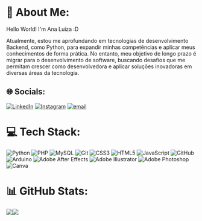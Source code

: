 # 💫 About Me:
Hello World! I'm Ana Luiza :D

Atualmente, estou me aprofundando em tecnologias de desenvolvimento Backend, como Python, para expandir minhas competências e aplicar meus conhecimentos de forma prática. No entanto, meu objetivo de longo prazo é migrar para o desenvolvimento de software, buscando desafios que me permitam crescer como desenvolvedora e aplicar soluções inovadoras em diversas áreas da tecnologia.


## 🌐 Socials:
[![LinkedIn](https://img.shields.io/badge/LinkedIn-%230077B5.svg?logo=linkedin&logoColor=white)](https://linkedin.com/in/ana-oliveira007) [![Instagram](https://img.shields.io/badge/Instagram-%23E4405F.svg?logo=Instagram&logoColor=white)](https://instagram.com/_analu07_) [![email](https://img.shields.io/badge/Email-D14836?logo=gmail&logoColor=white)](mailto:ana.luiza.correa84@gmail.com) 

# 💻 Tech Stack:
![Python](https://img.shields.io/badge/python-3670A0?style=for-the-badge&logo=python&logoColor=ffdd54) ![PHP](https://img.shields.io/badge/php-%23777BB4.svg?style=for-the-badge&logo=php&logoColor=white) ![MySQL](https://img.shields.io/badge/mysql-4479A1.svg?style=for-the-badge&logo=mysql&logoColor=white) ![Git](https://img.shields.io/badge/git-%23F05033.svg?style=for-the-badge&logo=git&logoColor=white) ![CSS3](https://img.shields.io/badge/css3-%231572B6.svg?style=for-the-badge&logo=css3&logoColor=white) ![HTML5](https://img.shields.io/badge/html5-%23E34F26.svg?style=for-the-badge&logo=html5&logoColor=white) ![JavaScript](https://img.shields.io/badge/javascript-%23323330.svg?style=for-the-badge&logo=javascript&logoColor=%23F7DF1E) ![GitHub](https://img.shields.io/badge/github-%23121011.svg?style=for-the-badge&logo=github&logoColor=white) ![Arduino](https://img.shields.io/badge/-Arduino-00979D?style=for-the-badge&logo=Arduino&logoColor=white) ![Adobe After Effects](https://img.shields.io/badge/Adobe%20After%20Effects-9999FF.svg?style=for-the-badge&logo=Adobe%20After%20Effects&logoColor=white) ![Adobe Illustrator](https://img.shields.io/badge/adobe%20illustrator-%23FF9A00.svg?style=for-the-badge&logo=adobe%20illustrator&logoColor=white) ![Adobe Photoshop](https://img.shields.io/badge/adobe%20photoshop-%2331A8FF.svg?style=for-the-badge&logo=adobe%20photoshop&logoColor=white) ![Canva](https://img.shields.io/badge/Canva-%2300C4CC.svg?style=for-the-badge&logo=Canva&logoColor=white)
# 📊 GitHub Stats:
![](https://github-readme-stats.vercel.app/api?username=analu007&theme=chartreuse-dark&hide_border=false&include_all_commits=true&count_private=true)![](https://github-readme-stats.vercel.app/api/top-langs/?username=analu007&theme=chartreuse-dark&hide_border=false&include_all_commits=true&count_private=true&layout=compact)
